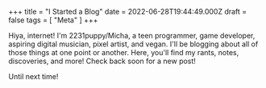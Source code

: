 +++
title = "I Started a Blog"
date = 2022-06-28T19:44:49.000Z
draft = false
tags = [ "Meta" ]
+++

Hiya, internet! I'm 2231puppy/Micha, a teen programmer, game developer, aspiring digital musician, pixel artist, and vegan. I'll be blogging about
all of those things at one point or another. Here, you'll find my rants, notes, discoveries, and more! Check back soon for a new post!

Until next time!
